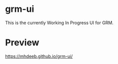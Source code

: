 # grm-ui
 
This is the currently Working In Progress UI for GRM.

# Preview

https://mhdeeb.github.io/grm-ui/
